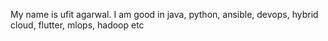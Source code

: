 My name is ufit agarwal.
I am good in java, python, ansible, devops, hybrid cloud, flutter, mlops, hadoop etc 
